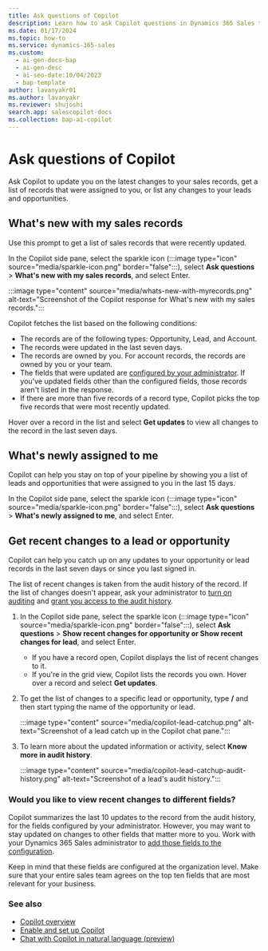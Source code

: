 ```yaml
---
title: Ask questions of Copilot
description: Learn how to ask Copilot questions in Dynamics 365 Sales to know what's new with your leads, opportunities, and accounts and new records are assigned to you.
ms.date: 01/17/2024
ms.topic: how-to
ms.service: dynamics-365-sales
ms.custom:
  - ai-gen-docs-bap
  - ai-gen-desc
  - ai-seo-date:10/04/2023
  - bap-template
author: lavanyakr01
ms.author: lavanyakr
ms.reviewer: shujoshi
search.app: salescopilot-docs
ms.collection: bap-ai-copilot
---
```


# Ask questions of Copilot

Ask Copilot to update you on the latest changes to your sales records, get a list of records that were assigned to you, or list any changes to your leads and opportunities.

## What's new with my sales records

Use this prompt to get a list of sales records that were recently updated.  

In the Copilot side pane, select the sparkle icon (:::image type="icon" source="media/sparkle-icon.png" border="false":::), select **Ask questions** > **What's new with my sales records**, and select Enter.

:::image type="content" source="media/whats-new-with-myrecords.png" alt-text="Screenshot of the Copilot response for What's new with my sales records.":::

Copilot fetches the list based on the following conditions:

- The records are of the following types: Opportunity, Lead, and Account.
- The records were updated in the last seven days.
- The records are owned by you. For account records, the records are owned by you or your team.
- The fields that were updated are [configured by your administrator](enable-setup-copilot.md#configure-fields-for-generating-whats-new-with-my-sales-records-list). If you've updated fields other than the configured fields, those records aren't listed in the response.
- If there are more than five records of a record type, Copilot picks the top five records that were most recently updated.

Hover over a record in the list and select **Get updates** to view all changes to the record in the last seven days.


## What's newly assigned to me

Copilot can help you stay on top of your pipeline by showing you a list of leads and opportunities that were assigned to you in the last 15 days.

In the Copilot side pane, select the sparkle icon (:::image type="icon" source="media/sparkle-icon.png" border="false":::), select **Ask questions** > **What's newly assigned to me**, and select Enter.

## Get recent changes to a lead or opportunity

Copilot can help you catch up on any updates to your opportunity or lead records in the last seven days or since you last signed in.

The list of recent changes is taken from the audit history of the record. If the list of changes doesn't appear, ask your administrator to [turn on auditing](enable-setup-copilot.md#turn-copilot-features-in-dynamics-365-apps-on-or-off) and [grant you access to the audit history](enable-setup-copilot.md#grant-audit-access-to-your-sellers).

1. In the Copilot side pane, select the sparkle icon (:::image type="icon" source="media/sparkle-icon.png" border="false":::), select **Ask questions** > **Show recent changes for opportunity or Show recent changes for lead**, and select Enter.

    - If you have a record open, Copilot displays the list of recent changes to it.
    - If you're in the grid view, Copilot lists the records you own. Hover over a record and select **Get updates**.

1. To get the list of changes to a specific lead or opportunity, type **/** and then start typing the name of the opportunity or lead.

    :::image type="content" source="media/copilot-lead-catchup.png" alt-text="Screenshot of a lead catch up in the Copilot chat pane.":::

1. To learn more about the updated information or activity, select **Know more in audit history**.

    :::image type="content" source="media/copilot-lead-catchup-audit-history.png" alt-text="Screenshot of a lead's audit history.":::

### Would you like to view recent changes to different fields?

Copilot summarizes the last 10 updates to the record from the audit history, for the fields configured by your administrator. However, you may want to stay updated on changes to other fields that matter more to you. Work with your Dynamics 365 Sales administrator to [add those fields to the configuration](enable-setup-copilot.md#configure-fields-for-generating-summaries-and-recent-changes-list).

Keep in mind that these fields are configured at the organization level. Make sure that your entire sales team agrees on the top ten fields that are most relevant for your business.

### See also

- [Copilot overview](copilot-overview.md)  
- [Enable and set up Copilot](enable-setup-copilot.md)  
- [Chat with Copilot in natural language (preview)](use-sales-copilot.md#chat-with-copilot-in-natural-language-preview)